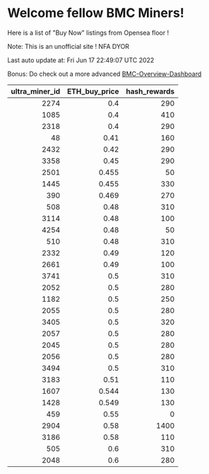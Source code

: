 # Welcome fellow BMC Miners!
Here is a list of "Buy Now" listings from Opensea floor !

Note: This is an unofficial site ! NFA DYOR

Last auto update at: Fri Jun 17 22:49:07 UTC 2022

Bonus: Do check out a more advanced [BMC-Overview-Dashboard](https://dune.com/defifunk/BMC-Overview-Dashboard)


|   ultra_miner_id |   ETH_buy_price |   hash_rewards |
|-----------------:|----------------:|---------------:|
|             2274 |           0.4   |            290 |
|             1085 |           0.4   |            410 |
|             2318 |           0.4   |            290 |
|               48 |           0.41  |            160 |
|             2432 |           0.42  |            290 |
|             3358 |           0.45  |            290 |
|             2501 |           0.455 |             50 |
|             1445 |           0.455 |            330 |
|              390 |           0.469 |            270 |
|              508 |           0.48  |            310 |
|             3114 |           0.48  |            100 |
|             4254 |           0.48  |             50 |
|              510 |           0.48  |            310 |
|             2332 |           0.49  |            120 |
|             2661 |           0.49  |            100 |
|             3741 |           0.5   |            310 |
|             2052 |           0.5   |            280 |
|             1182 |           0.5   |            250 |
|             2055 |           0.5   |            280 |
|             3405 |           0.5   |            320 |
|             2057 |           0.5   |            280 |
|             2045 |           0.5   |            280 |
|             2056 |           0.5   |            280 |
|             3494 |           0.5   |            310 |
|             3183 |           0.51  |            110 |
|             1607 |           0.544 |            130 |
|             1428 |           0.549 |            130 |
|              459 |           0.55  |              0 |
|             2904 |           0.58  |           1400 |
|             3186 |           0.58  |            110 |
|              505 |           0.6   |            310 |
|             2048 |           0.6   |            280 |